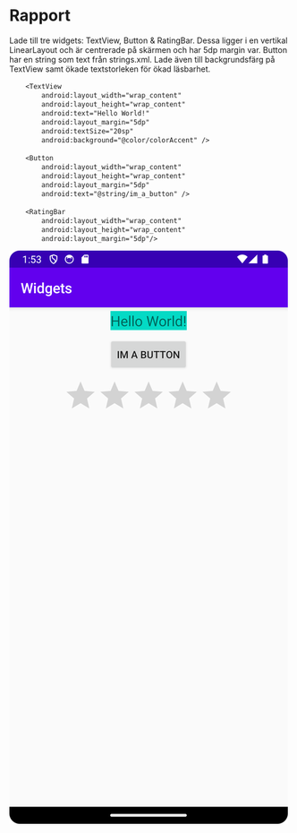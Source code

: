 
# Rapport

Lade till tre widgets: TextView, Button & RatingBar. Dessa ligger i en vertikal LinearLayout
och är centrerade på skärmen och har 5dp margin var. Button har en string som text från strings.xml.
Lade även till backgrundsfärg på TextView samt ökade textstorleken för ökad läsbarhet.

```
    <TextView
        android:layout_width="wrap_content"
        android:layout_height="wrap_content"
        android:text="Hello World!"
        android:layout_margin="5dp"
        android:textSize="20sp"
        android:background="@color/colorAccent" />

    <Button
        android:layout_width="wrap_content"
        android:layout_height="wrap_content"
        android:layout_margin="5dp"
        android:text="@string/im_a_button" />

    <RatingBar
        android:layout_width="wrap_content"
        android:layout_height="wrap_content"
        android:layout_margin="5dp"/>
```

![](Screenshot_20240410_155317.png)